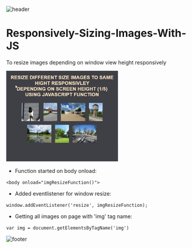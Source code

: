 ![header](https://capsule-render.vercel.app/api?type=slice&color=auto&height=130&section=header&text=Responsive%20Images&fontSize=30&fontAlign=80)

# Responsively-Sizing-Images-With-JS
To resize images depending on window view height responsively

<img src="Screenshot.jpg" width="300px">

* Function started on body onload:
```
<body onload="imgResizeFunction()">
```

* Added eventlistener for window resize:
```
window.addEventListener('resize', imgResizeFunction);
```

* Getting all images on page with 'img' tag name:
```
var img = document.getElementsByTagName('img')
```

![footer](https://capsule-render.vercel.app/api?type=slice&color=auto&height=130&section=footer)
